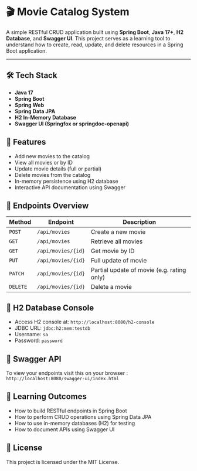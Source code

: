 # 🎬 Movie Catalog System

A simple RESTful CRUD application built using **Spring Boot**, **Java 17+**, **H2 Database**, and **Swagger UI**. This project serves as a learning tool to understand how to create, read, update, and delete resources in a Spring Boot application.

---

## 🛠 Tech Stack

- **Java 17**
- **Spring Boot**
- **Spring Web**
- **Spring Data JPA**
- **H2 In-Memory Database**
- **Swagger UI (Springfox or springdoc-openapi)**


## 🚀 Features

- Add new movies to the catalog
- View all movies or by ID
- Update movie details (full or partial)
- Delete movies from the catalog
- In-memory persistence using H2 database
- Interactive API documentation using Swagger

## 📁 Endpoints Overview

| Method | Endpoint | Description |
|--------|----------|-------------|
| `POST` | `/api/movies` | Create a new movie |
| `GET` | `/api/movies` | Retrieve all movies |
| `GET` | `/api/movies/{id}` | Get movie by ID |
| `PUT` | `/api/movies/{id}` | Full update of movie |
| `PATCH` | `/api/movies/{id}` | Partial update of movie (e.g. rating only) |
| `DELETE` | `/api/movies/{id}` | Delete a movie |


## 🧪 H2 Database Console

- Access H2 console at: `http://localhost:8080/h2-console`
- JDBC URL: `jdbc:h2:mem:testdb`
- Username: `sa`
- Password: `password`

## 📓 Swagger API
To view your endpoints visit this on your browser : 
``` http://localhost:8080/swagger-ui/index.html ``` 

## 🎯 Learning Outcomes

- How to build RESTful endpoints in Spring Boot
- How to perform CRUD operations using Spring Data JPA
- How to use in-memory databases (H2) for testing
- How to document APIs using Swagger UI

## 📜 License

This project is licensed under the MIT License.


